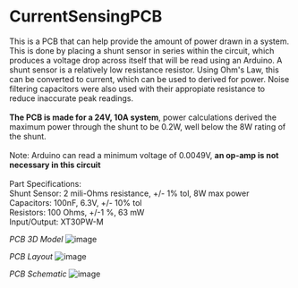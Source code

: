 # CurrentSensingPCB

This is a PCB that can help provide the amount of power drawn in a system. This is done by placing a shunt sensor in series within the circuit, which produces a voltage drop across itself that will be read using an Arduino. A shunt sensor is a relatively low resistance resistor. Using Ohm's Law, this can be converted to current, which can be used to derived for power. Noise filtering capacitors were also used with their appropiate resistance to reduce inaccurate peak readings.<br>
<br>
**The PCB is made for a 24V, 10A system**, power calculations derived the maximum power through the shunt to be 0.2W, well below the 8W rating of the shunt.<br>
<br>
Note: Arduino can read a minimum voltage of 0.0049V, **an op-amp is not necessary in this circuit**<br>
<br>
Part Specifications:<br>
Shunt Sensor: 2 mili-Ohms resistance, +/- 1% tol, 8W max power<br>
Capacitors: 100nF, 6.3V, +/- 10% tol<br>
Resistors: 100 Ohms, +/-1 %, 63 mW<br>
Input/Output: XT30PW-M<br>

_PCB 3D Model_
![image](https://user-images.githubusercontent.com/128961461/229329821-7d23fa43-fc2b-45ac-9776-c19e468725f8.png)

_PCB Layout_
![image](https://user-images.githubusercontent.com/128961461/229329842-6afc7c78-8525-42e2-9769-8c50666a0aaa.png)

_PCB Schematic_
![image](https://user-images.githubusercontent.com/128961461/229329938-6d1978a1-4e53-48d7-bb81-7ddb1cc4ee85.png)




